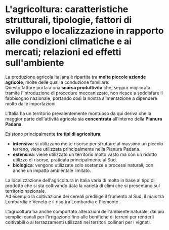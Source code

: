 # L'agricoltura: caratteristiche strutturali, tipologie, fattori di sviluppo e localizzazione in rapporto alle condizioni climatiche e ai mercati; relazioni ed effetti sull'ambiente

La produzione agricola italiana è ripartita tra **molte piccole aziende
agricole**, molte delle quali a conduzione familiare.\
Questo fattore porta a una **scarsa produttività** che, seppur migliorata
tramite l'introduzione di procedure meccanizzate, non riesce a soddisfare il
fabbisogno nazionale, portando così la nostra alimentazione a dipendere molto
dalle importazioni.

L'Italia ha un territorio prevalentemente montuoso da qui deriva che la maggior
parte dell'attività agricola sia **concentrata** all'interno della **Pianura
Padana**.

Esistono principalmente **tre tipi di agricoltura**:
- **intensiva**: si utilizzano molte risorse per sfruttare al massimo un piccolo
  terreno, viene utilizzata principalmente nella Pianura Padana.
- **estensiva**: viene utilizzato un territorio molto vasto ma con un ridotto
  utilizzo di risorse, praticata principalmente al Sud.
- **biologica**: vengono utilizzate solo sostanze e processi naturali, con anche
  un impatto ambientale limitato.

La localizzazione dell'agricoltura in Italia varia di molto in base al tipo di
prodotto che si sta coltivando data la varietà di climi che si presentano sul
territorio nazionale.\
Ad esempio la coltivazione dei cereali predilige il frumento al Sud, il mais tra
Lombardia e Veneto e il riso tra Lombardia e Piemonte.

L'agricoltura ha anche comportato alterazioni dell'ambiente naturale, dai più
semplici canali per l'irrigazione fino alle bonifiche di terreni per renderli
coltivabili o ai terrazzamenti utilizzati nei territori collinari per i vigneti.
